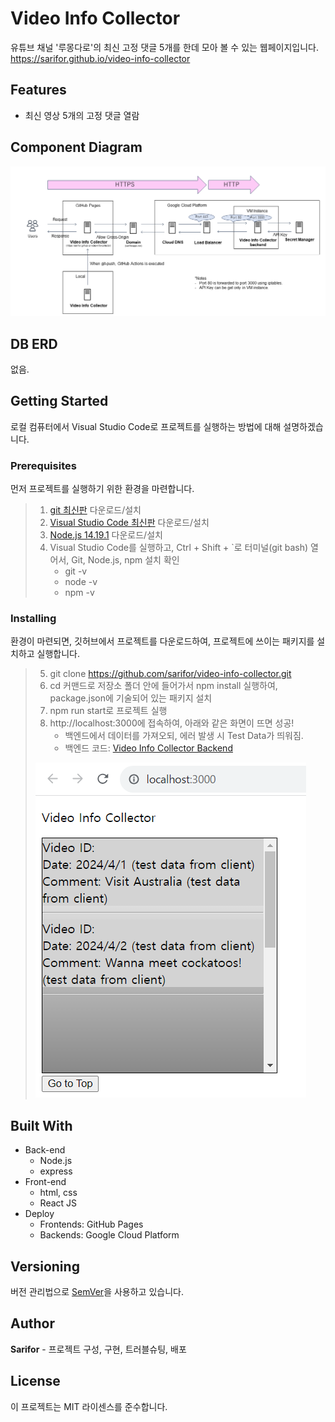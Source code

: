 # Video Info Collector
유튜브 채널 '루몽다로'의 최신 고정 댓글 5개를 한데 모아 볼 수 있는 웹페이지입니다.
https://sarifor.github.io/video-info-collector

## Features
- 최신 영상 5개의 고정 댓글 열람

## Component Diagram
![image](./component_diagram.png)

## DB ERD
없음.

## Getting Started
로컬 컴퓨터에서 Visual Studio Code로 프로젝트를 실행하는 방법에 대해 설명하겠습니다.

### Prerequisites
먼저 프로젝트를 실행하기 위한 환경을 마련합니다.

> 1. [git 최신판](https://git-scm.com/download/win) 다운로드/설치
> 2. [Visual Studio Code 최신판](https://code.visualstudio.com/#alt-downloads) 다운로드/설치
> 3. [Node.js 14.19.1](https://nodejs.org/download/release/v14.19.1/) 다운로드/설치 
> 4. Visual Studio Code를 실행하고, Ctrl + Shift + `로 터미널(git bash) 열어서, Git, Node.js, npm 설치 확인
>     - git -v 
>     - node -v
>     - npm -v

### Installing
환경이 마련되면, 깃허브에서 프로젝트를 다운로드하여, 프로젝트에 쓰이는 패키지를 설치하고 실행합니다.

> 5. git clone https://github.com/sarifor/video-info-collector.git
> 6. cd 커맨드로 저장소 폴더 안에 들어가서 npm install 실행하여, package.json에 기술되어 있는 패키지 설치
> 7. npm run start로 프로젝트 실행
> 8. http://localhost:3000에 접속하여, 아래와 같은 화면이 뜨면 성공!
>    - 백엔드에서 데이터를 가져오되, 에러 발생 시 Test Data가 띄워짐.
>    - 백엔드 코드: [Video Info Collector Backend](https://github.com/sarifor/video-info-collector-backend)
> 
> ![image](./running_app.png)


## Built With
* Back-end
  * Node.js
  * express
* Front-end
  * html, css
  * React JS
* Deploy
  * Frontends: GitHub Pages
  * Backends: Google Cloud Platform

## Versioning
버전 관리법으로 [SemVer](http://semver.org/)을 사용하고 있습니다.

## Author
**Sarifor** - 프로젝트 구성, 구현, 트러블슈팅, 배포

## License
이 프로젝트는 MIT 라이센스를 준수합니다.

